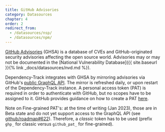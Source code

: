 ```yaml
---
title: GitHub Advisories
category: Datasources
chapter: 4
order: 2
redirect_from:
  - /datasources/nsp/
  - /datasources/npm/
---
```


[GitHub Advisories](https://github.com/advisories) (GHSA) is a database of CVEs and GitHub-originated security advisories affecting the open source world.
Advisories may or may not be documented in the [National Vulnerability Database]({{ site.baseurl }}{% link _docs/datasources/nvd.md %}).

Dependency-Track integrates with GHSA by mirroring advisories via GitHub's [public GraphQL API](https://docs.github.com/en/graphql).
The mirror is refreshed daily, or upon restart of the Dependency-Track instance.
A personal access token (PAT) is required in order to authenticate with GitHub, but no scopes have to be assigned to it.
GitHub provides guidance on how to create a PAT [here](https://docs.github.com/en/authentication/keeping-your-account-and-data-secure/creating-a-personal-access-token).

Note on Fine-grained PAT's: at the time of writing (Jan 2023), those are in Beta state and do not yet support access to the GraphQL API (see [github/roadmap#622](https://github.com/github/roadmap/issues/622)). Therefore, a _classic_ token has to be used (prefix `ghp_` for classic versus `github_pat_` for fine-grained).
